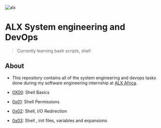 ![alx](https://user-images.githubusercontent.com/70760998/195575564-54aaaeb8-56a2-4621-af14-fdf878620464.png)

# ALX System engineering and DevOps

> Currently learning bash scripts, shell

## About
- This repository contains all of the system engineering and devops tasks done during my software engineering internship at [ALX Africa](https://www.alxafrica.com/).
 
- [0X00](https://github.com/Mhastuurhah/alx-system_engineering-devops/tree/master/0x00-shell_basics): Shell Basics

- [0x01](https://github.com/Mhastuurhah/alx-system_engineering-devops/tree/master/0x01-shell_permissions): Shell Permissions
    
- [0x02](https://github.com/Mhastuurhah/alx-system_engineering-devops/tree/master/0x02-shell_redirections): Shell, I/O Redirection
   
- [0x03](https://github.com/Mhastuurhah/alx-system_engineering-devops/tree/master/0x03-shell_variables_expansions):  Shell , init files, variables and expansions
